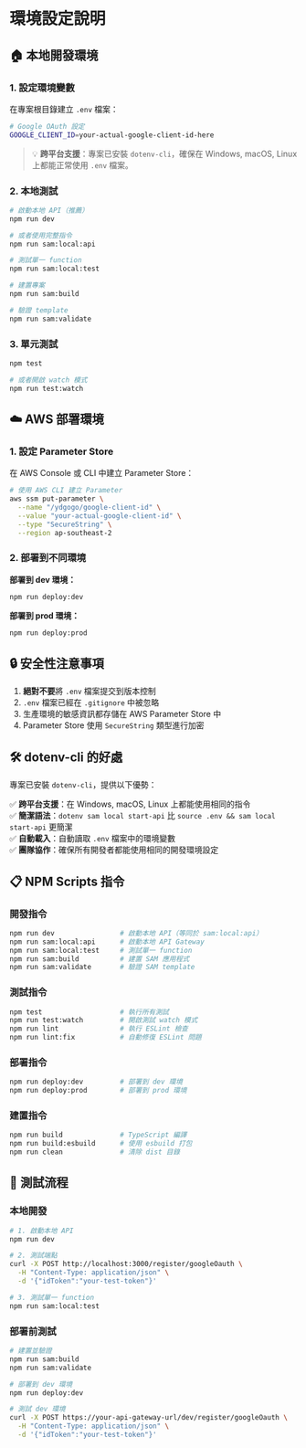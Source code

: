 # 環境設定說明

## 🏠 本地開發環境

### 1. 設定環境變數

在專案根目錄建立 `.env` 檔案：

```bash
# Google OAuth 設定
GOOGLE_CLIENT_ID=your-actual-google-client-id-here
```

> 💡 **跨平台支援**：專案已安裝 `dotenv-cli`，確保在 Windows, macOS, Linux 上都能正常使用 `.env` 檔案。

### 2. 本地測試

```bash
# 啟動本地 API（推薦）
npm run dev

# 或者使用完整指令
npm run sam:local:api

# 測試單一 function
npm run sam:local:test

# 建置專案
npm run sam:build

# 驗證 template
npm run sam:validate
```

### 3. 單元測試

```bash
npm test

# 或者開啟 watch 模式
npm run test:watch
```

## ☁️ AWS 部署環境

### 1. 設定 Parameter Store

在 AWS Console 或 CLI 中建立 Parameter Store：

```bash
# 使用 AWS CLI 建立 Parameter
aws ssm put-parameter \
  --name "/ydgogo/google-client-id" \
  --value "your-actual-google-client-id" \
  --type "SecureString" \
  --region ap-southeast-2
```

### 2. 部署到不同環境

**部署到 dev 環境：**

```bash
npm run deploy:dev
```

**部署到 prod 環境：**

```bash
npm run deploy:prod
```

## 🔒 安全性注意事項

1. **絕對不要**將 `.env` 檔案提交到版本控制
2. `.env` 檔案已經在 `.gitignore` 中被忽略
3. 生產環境的敏感資訊都存儲在 AWS Parameter Store 中
4. Parameter Store 使用 `SecureString` 類型進行加密

## 🛠️ dotenv-cli 的好處

專案已安裝 `dotenv-cli`，提供以下優勢：

✅ **跨平台支援**：在 Windows, macOS, Linux 上都能使用相同的指令  
✅ **簡潔語法**：`dotenv sam local start-api` 比 `source .env && sam local start-api` 更簡潔  
✅ **自動載入**：自動讀取 `.env` 檔案中的環境變數  
✅ **團隊協作**：確保所有開發者都能使用相同的開發環境設定

## 📋 NPM Scripts 指令

### 開發指令

```bash
npm run dev                # 啟動本地 API（等同於 sam:local:api）
npm run sam:local:api      # 啟動本地 API Gateway
npm run sam:local:test     # 測試單一 function
npm run sam:build          # 建置 SAM 應用程式
npm run sam:validate       # 驗證 SAM template
```

### 測試指令

```bash
npm test                   # 執行所有測試
npm run test:watch         # 開啟測試 watch 模式
npm run lint               # 執行 ESLint 檢查
npm run lint:fix           # 自動修復 ESLint 問題
```

### 部署指令

```bash
npm run deploy:dev         # 部署到 dev 環境
npm run deploy:prod        # 部署到 prod 環境
```

### 建置指令

```bash
npm run build              # TypeScript 編譯
npm run build:esbuild      # 使用 esbuild 打包
npm run clean              # 清除 dist 目錄
```

## 🧪 測試流程

### 本地開發

```bash
# 1. 啟動本地 API
npm run dev

# 2. 測試端點
curl -X POST http://localhost:3000/register/googleOauth \
  -H "Content-Type: application/json" \
  -d '{"idToken":"your-test-token"}'

# 3. 測試單一 function
npm run sam:local:test
```

### 部署前測試

```bash
# 建置並驗證
npm run sam:build
npm run sam:validate

# 部署到 dev 環境
npm run deploy:dev

# 測試 dev 環境
curl -X POST https://your-api-gateway-url/dev/register/googleOauth \
  -H "Content-Type: application/json" \
  -d '{"idToken":"your-test-token"}'
```
